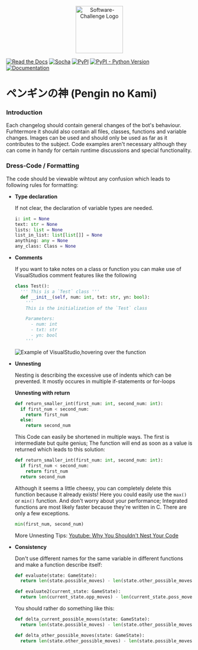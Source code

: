 <a target="_blank" rel="noopener noreferrer" href="https://www.software-challenge.de"><p align="center"><img width="128" src="https://software-challenge.de/site/themes/freebird/img/logo.png" alt="Software-Challenge Logo"></p></a>
[![Read the Docs](https://img.shields.io/readthedocs/software-challenge-python-client?label=Docs)](https://software-challenge-python-client.readthedocs.io/en/latest/)
[![Socha](https://img.shields.io/badge/Socha-Packages-green)](https://software-challenge-python-client.readthedocs.io/en/latest/socha.html)
[![PyPI](https://img.shields.io/pypi/v/socha?label=PyPi)](https://pypi.org/project/socha/)
[![PyPI - Python Version](https://img.shields.io/pypi/pyversions/socha?label=Python)](https://pypi.org/project/socha/)
[![Documentation](https://img.shields.io/badge/Software--Challenge%20-Documentation-%234299e1)](https://docs.software-challenge.de/)
<h1> ペンギンの神 (Pengin no Kami)</h1>
<h3> Introduction </h3>
Each changelog should contain general changes of the bot's behaviour. Furhtermore it should also contain all files, classes, functions and variable changes.
Images can be used and should only be used as far as it contributes to the subject. Code examples aren't necessary although they can come in handy for certain runtime discussions and special functionality.

<h3> Dress-Code / Formatting </h3>

The code should be viewable wihtout any confusion which leads to following rules for formatting:
  - **Type declaration**
  
    If not clear, the declaration of variable types are needed.
    
    ```python
    i: int = None
    text: str = None
    lists: list = None
    list_in_list: list[list[]] = None
    anything: any = None
    any_class: Class = None
    ```    
        
  - **Comments**
  
    If you want to take notes on a class or function you can make use of VisualStudios comment features like the following
    
    ```python
    class Test():
      ''' This is a `Test` class '''
      def __init__(self, num: int, txt: str, yn: bool):
        '''
        This is the initialization of the `Test` class

        Parameters:
          - num: int
          - txt: str
          - yn: bool
        '''
    ```
          
    ![Example of VisualStudio,hovering over the function](https://cdn.discordapp.com/attachments/650346356111835166/1098816682765586463/image.png)
  
  - **Unnesting**
    
    Nesting is describing the excessive use of indents which can be prevented. It mostly occures in multiple if-statements or for-loops
    
    **Unnesting with return**
    
    ```python
    def return_smaller_int(first_num: int, second_num: int):
      if first_num < second_num:
        return first_num
      else:
        return second_num
    ```
   
    This Code can easily be shortened in multiple ways. The first is intermediate but quite genius; 
    The function will end as soon as a value is returned which leads to this solution:
   
    ```python
    def return_smaller_int(first_num: int, second_num: int):
      if first_num < second_num:
        return first_num
      return second_num
    ```
   
    Although it seems a little cheesy, you can completely delete this function because it already exists!
    Here you could easily use the `max()` or `min()` function. And don't worry about your performance;
    Integrated functions are most likely faster because they're written in C. There are only a few exceptions.
   
    ```python
    min(first_num, second_num)
    ```
  
    More Unnesting Tips: [Youtube: Why You Shouldn't Nest Your Code](https://www.youtube.com/watch?v=CFRhGnuXG-4)
   
  - **Consistency**
    
    Don't use different names for the same variable in different functions and make a function describe itself:
    
    ```python
    def evaluate(state: GameState):
      return len(state.possible_moves) - len(state.other_possible_moves) 

    def evaluate2(current_state: GameState):
      return len(current_state.opp_moves) - len(current_state.poss_moves)
    ```
    
    You should rather do something like this:
    
    ```python
    def delta_current_possible_moves(state: GameState):
      return len(state.possible_moves) - len(state.other_possible_moves)

    def delta_other_possible_moves(state: GameState):
      return len(state.other_possible_moves) - len(state.possible_moves)
    ```
          
